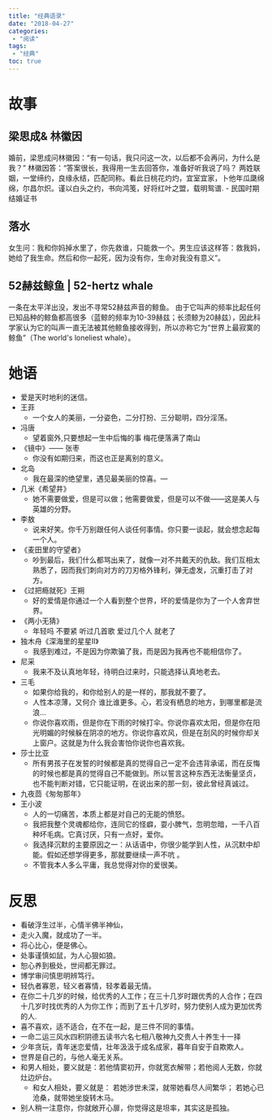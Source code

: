 ```yaml
---
title: "经典语录"
date: "2018-04-27"
categories:
 - "阅读"
tags:
 - "经典"
toc: true
---
```



# 故事

## 梁思成& 林徽因
>
婚前，梁思成问林徽因：“有一句话，我只问这一次，以后都不会再问，为什么是我？”
    林徽因答：“答案很长，我得用一生去回答你，准备好听我说了吗？
两姓联姻，一堂缔约，良缘永结，匹配同称。看此日桃花灼灼，宜室宜家，卜他年瓜瓞绵绵，尔昌尔炽。谨以白头之约，书向鸿笺，好将红叶之盟，载明鸳谱. - 民国时期结婚证书

## 落水
>
女生问：我和你妈掉水里了，你先救谁，只能救一个。男生应该这样答：救我妈，她给了我生命。然后和你一起死，因为没有你，生命对我没有意义”。

## 52赫兹鲸鱼 | 52-hertz whale
>
一条在太平洋出没，发出不寻常52赫兹声音的鲸鱼。
由于它叫声的频率比起任何已知品种的鲸鱼都高很多（蓝鲸的频率为10-39赫兹；长须鲸为20赫兹），因此科学家认为它的叫声一直无法被其他鲸鱼接收得到，所以亦称它为“世界上最寂寞的鲸鱼”（The world's loneliest whale）。

# 她语

- 爱是天时地利的迷信。
- 王菲
    - 一个女人的美丽，一分姿色，二分打扮、三分聪明，四分淫荡。
- 冯唐
    - 望着窗外,只要想起一生中后悔的事 梅花便落满了南山
- 《镜中》—— 张枣
    - 你没有如期归来，而这也正是离别的意义。
- 北岛
    - 我在最深的绝望里，遇见最美丽的惊喜。—
- 几米《希望井》
    - 她不需要做爱，但是可以做；他需要做爱，但是可以不做——这是美人与英雄的分野。
- 李敖
    - 说来好笑。你千万别跟任何人谈任何事情。你只要一谈起，就会想念起每一个人。
- 《麦田里的守望者》
    - 吵到最后，我们什么都骂出来了，就像一对不共戴天的仇敌。我们互相太熟悉了，因而我们刺向对方的刀刃格外锋利，弹无虚发，沉重打击了对方。
- 《过把瘾就死》王朔
    - 好的爱情是你通过一个人看到整个世界，坏的爱情是你为了一个人舍弃世界。
- 《两小无猜》
    - 年轻吗 不要紧 听过几首歌 爱过几个人 就老了
 - 独木舟《深海里的星星Ⅱ》
     - 我感到难过，不是因为你欺骗了我，而是因为我再也不能相信你了。
- 尼采
    - 我来不及认真地年轻，待明白过来时，只能选择认真地老去。
- 三毛
    - 如果你给我的，和你给别人的是一样的，那我就不要了。
    - 人性本凉薄，又何介 谁比谁更多。心，若没有栖息的地方，到哪里都是流浪...
    - 你说你喜欢雨，但是你在下雨的时候打伞。你说你喜欢太阳，但是你在阳光明媚的时候躲在阴凉的地方。你说你喜欢风，但是在刮风的时候你却关上窗户。这就是为什么我会害怕你说你也喜欢我。
- 莎士比亚
    - 所有男孩子在发誓的时候都是真的觉得自己一定不会违背承诺，而在反悔的时候也都是真的觉得自己不能做到。所以誓言这种东西无法衡量坚贞，也不能判断对错，它只能证明，在说出来的那一刻，彼此曾经真诚过。
- 九夜茴《匆匆那年》
- 王小波
     - 人的一切痛苦，本质上都是对自己的无能的愤怒。
     - 我把我整个灵魂都给你，连同它的怪癖，耍小脾气，忽明忽暗，一千八百种坏毛病。它真讨厌，只有一点好，爱你。
     - 我选择沉默的主要原因之一：从话语中，你很少能学到人性，从沉默中却能。假如还想学得更多，那就要继续一声不吭 。
     - 不管我本人多么平庸，我总觉得对你的爱很美。


# 反思

- 看破浮生过半，心情半佛半神仙，
- 走火入魔，就成功了一半。
- 将心比心，便是佛心。
- 处事谨慎如鼠，为人心狠如狼。
- 恕心养到极处，世间都无罪过。
- 博学审问慎思明辨笃行。
- 轻仇者寡恩，轻义者寡情，轻孝着最无情。
- 在你二十几岁的时候，给优秀的人工作；在三十几岁时跟优秀的人合作；在四十几岁时找优秀的人为你工作；而到了五十几岁时，努力使别人成为更加优秀的人.
- 喜不喜欢，适不适合，在不在一起，是三件不同的事情。
- 一命二运三风水四积阴德五读书六名七相八敬神九交贵人十养生十一择
- 少年贪玩，青年迷恋爱情，壮年汲汲于成名成家，暮年自安于自欺欺人。
- 世界是自己的，与他人毫无关系。
- 和男人相处，要义就是：若他情窦初开，你就宽衣解带；若他阅人无数，你就灶边炉台。
    - 和女人相处，要义就是： 若她涉世未深，就带她看尽人间繁华； 若她心已沧桑，就带她坐旋转木马。
- 别人稍一注意你，你就敞开心扉，你觉得这是坦率，其实这是孤独。
